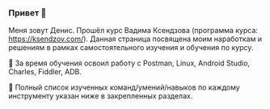 ### Привет 👋

Меня зовут Денис. Прошёл курс Вадима Ксендзова (программа курса: https://ksendzov.com/). Данная страница посвящена моим наработкам и решениям в рамках самостоятельного изучения и обучения по курсу.

📘 За время обучения освоил работу с Postman, Linux, Android Studio, Charles, Fiddler, ADB.

📌 Полный список изученных команд/умений/навыков по каждому инструменту указан ниже в закрепленных разделах.
